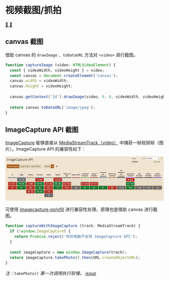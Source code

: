 # 视频截图/抓拍

[🌰 🔗](https://shushushv.github.io/Front-End-Media/extra/ImageCapture/example/)

## canvas 截图

借助 canvas 的 `drawImage` 、`toDataURL` 方法对 `<video>` 进行截图。

``` typescript
function captureImage (video: HTMLVideoElement) {
  const { videoWidth, videoHeight } = video;
  const canvas = document.createElememt('canvas');
  canvas.width = videoWidth;
  canvas.height = videoHeight;

  canvas.getContext('2d').drawImage(video, 0, 0, videoWidth, videoHeight);
  
  return canvas.toDataURL('image/jpeg');
}
```

## ImageCapture API 截图
[ImageCapture](https://w3c.github.io/mediacapture-image/) 能够直接从 [MediaStreamTrack（video）](https://developer.mozilla.org/en-US/docs/Web/API/MediaStreamTrack) 中捕获一帧视频帧（图片）。ImageCapture API 的兼容性如下：

![caniuseImageCapture](./docs/caniuseImageCapture.jpg)

可使用 [imagecapture-polyfill](https://github.com/GoogleChromeLabs/imagecapture-polyfill) 进行兼容性处理，原理也是借助 canvas 进行截图。

```typescript
function captureWithImageCapture (track: MediaStreamTrack) {
  if (!window.ImageCapture) {
    return Promise.reject('你的电脑不支持 ImageCapture API');
  }

  const imageCapture = new window.ImageCapture(track);
  return imageCapture.takePhoto().then(URL.createObjectURL);
}
```

*注：`takePhoto()` 第一次调用执行较慢。 [issue](https://github.com/w3c/mediacapture-image/issues/197)*
